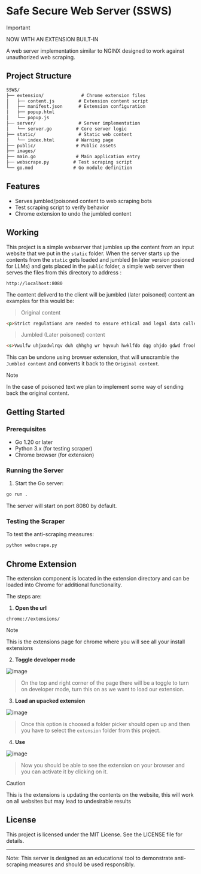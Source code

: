 # Safe Secure Web Server (SSWS)

> [!IMPORTANT]
> NOW WITH AN EXTENSION BUILT-IN

A web server implementation similar to NGINX designed to work against unauthorized web scraping.

## Project Structure

```txt
SSWS/
├── extension/              # Chrome extension files
│   ├── content.js         # Extension content script
│   ├── manifest.json      # Extension configuration
│   ├── popup.html        
│   └── popup.js
├── server/                # Server implementation
│   └── server.go         # Core server logic
├── static/                # Static web content
│   └── index.html        # Warning page
├── public/               # Public assets
├── images/              
├── main.go               # Main application entry
├── webscrape.py         # Test scraping script
└── go.mod               # Go module definition
```

## Features

- Serves jumbled/poisoned content to web scraping bots
- Test scraping script to verify behavior
- Chrome extension to undo the jumbled content

## Working

This project is a simple webserver that jumbles up the content from an input website that we put in the ` static ` folder. When the server starts up the contents from the ` static ` gets loaded and jumbled (in later version posioned for LLMs) and gets placed in the ` public ` folder, a simple web server then serves the files from this directory to address :

```text
http://localhost:8080
```

The content deliverd to the client will be jumbled (later poisoned) content an examples for this would be:

> Original content

```html
<p>Strict regulations are needed to ensure ethical and legal data collection practices.</p>
```

> Jumbled (Later poisoned) content

```html
<s>Vwulfw uhjxodwlrqv duh qhhghg wr hqvxuh hwklfdo dqg ohjdo gdwd froohfwlrq sudfwlfhv.</s>
```

This can be undone using browser extension, that will unscramble the `Jumbled content` and converts it back to the `Original content`.

> [!NOTE]
> In the case of poisoned text we plan to implement some way of sending back the original content.

## Getting Started

### Prerequisites

- Go 1.20 or later
- Python 3.x (for testing scraper)
- Chrome browser (for extension)

### Running the Server

1. Start the Go server:

```sh
go run .
```

The server will start on port 8080 by default.

### Testing the Scraper

To test the anti-scraping measures:

```sh
python webscrape.py
```

## Chrome Extension

The extension component is located in the extension directory and can be loaded into Chrome for additional functionality.

The steps are:

1. **Open the url**

```text
chrome://extensions/
```
> [!NOTE]
> This is the extensions page for chrome where you will see all your install extensions

2. **Toggle developer mode**

![image](https://github.com/user-attachments/assets/bf000a0b-c790-4df8-b615-bc5b18a34c26)

> On the top and right corner of the page there will be a toggle to turn on developer mode, turn this on as we want to load our extension.

3. **Load an upacked extension**

![image](https://github.com/user-attachments/assets/410031c4-f322-4630-bb18-8a0a16f2eb7c)

> Once this option is choosed a folder picker should open up and then you have to select the `extension` folder from this project.

4. **Use**

![image](https://github.com/user-attachments/assets/5a89da02-7409-4361-84fb-7b8f7d488653)

> Now you should be able to see the extension on your browser and you can activate it by clicking on it.

> [!CAUTION]
> This is the extensions is updating the contents on the website, this will work on all websites but may lead to undesirable results

## License

This project is licensed under the MIT License. See the LICENSE file for details.

---

Note: This server is designed as an educational tool to demonstrate anti-scraping measures and should be used responsibly.
